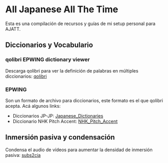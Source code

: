 # All Japanese All The Time
Esta es una compilación de recursos y guías de mi setup personal para AJATT.

## Diccionarios y Vocabulario
### qolibri EPWING dictionary viewer
Descarga qolibri para ver la definición de palabras en múltiples diccionarios: [qolibri](https://github.com/ludios/qolibri) 
### EPWING
Son un formato de archivo para diccionarios, este formato es el que qolibri acepta. Acá algunos links:
- Diccionarios JP-JP: [Japanese_Dictionaries](https://www.mediafire.com/folder/ldyklp3362pgg/Japanese_Dictionaries)<br/>
- Diccionario NHK Pitch Accent: [NHK_Pitch_Accent](https://www.mediafire.com/file/sxmpse8n92c9oxg/NHKACT.zip)

## Inmersión pasiva y condensación
Condensa el audio de vídeos para aumentar la densidad de inmersión pasiva: [subs2cia](https://github.com/dxing97/subs2cia)
